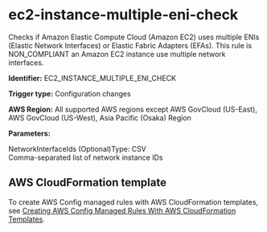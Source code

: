 # ec2\-instance\-multiple\-eni\-check<a name="ec2-instance-multiple-eni-check"></a>

Checks if Amazon Elastic Compute Cloud \(Amazon EC2\) uses multiple ENIs \(Elastic Network Interfaces\) or Elastic Fabric Adapters \(EFAs\)\. This rule is NON\_COMPLIANT an Amazon EC2 instance use multiple network interfaces\. 

**Identifier:** EC2\_INSTANCE\_MULTIPLE\_ENI\_CHECK

**Trigger type:** Configuration changes

**AWS Region:** All supported AWS regions except AWS GovCloud \(US\-East\), AWS GovCloud \(US\-West\), Asia Pacific \(Osaka\) Region

**Parameters:**

NetworkInterfaceIds \(Optional\)Type: CSV  
Comma\-separated list of network instance IDs

## AWS CloudFormation template<a name="w29aac11c33c17b7d139c15"></a>

To create AWS Config managed rules with AWS CloudFormation templates, see [Creating AWS Config Managed Rules With AWS CloudFormation Templates](aws-config-managed-rules-cloudformation-templates.md)\.